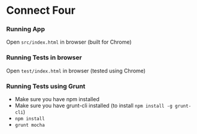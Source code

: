 # Connect Four

### Running App
Open ``src/index.html`` in browser (built for Chrome)

### Running Tests in browser
Open ``test/index.html`` in browser (tested using Chrome)

### Running Tests using Grunt
* Make sure you have npm installed
* Make sure you have grunt-cli installed (to install ``npm install -g grunt-cli``)
* ``npm install``
* ``grunt mocha``